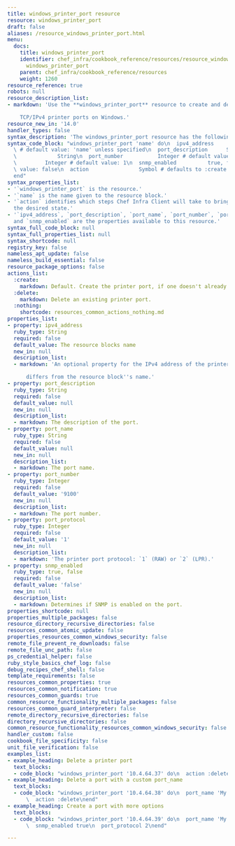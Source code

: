 ```yaml
---
title: windows_printer_port resource
resource: windows_printer_port
draft: false
aliases: /resource_windows_printer_port.html
menu:
  docs:
    title: windows_printer_port
    identifier: chef_infra/cookbook_reference/resources/resource_windows_printer_port.md
      windows_printer_port
    parent: chef_infra/cookbook_reference/resources
    weight: 1260
resource_reference: true
robots: null
resource_description_list:
- markdown: 'Use the **windows_printer_port** resource to create and delete

    TCP/IPv4 printer ports on Windows.'
resource_new_in: '14.0'
handler_types: false
syntax_description: 'The windows_printer_port resource has the following syntax:'
syntax_code_block: "windows_printer_port 'name' do\n  ipv4_address          String\
  \ # default value: 'name' unless specified\n  port_description      String\n  port_name\
  \             String\n  port_number           Integer # default value: 9100\n  port_protocol\
  \         Integer # default value: 1\n  snmp_enabled          true, false # default\
  \ value: false\n  action                Symbol # defaults to :create if not specified\n\
  end"
syntax_properties_list:
- '`windows_printer_port` is the resource.'
- '`name` is the name given to the resource block.'
- '`action` identifies which steps Chef Infra Client will take to bring the node into
  the desired state.'
- '`ipv4_address`, `port_description`, `port_name`, `port_number`, `port_protocol`,
  and `snmp_enabled` are the properties available to this resource.'
syntax_full_code_block: null
syntax_full_properties_list: null
syntax_shortcode: null
registry_key: false
nameless_apt_update: false
nameless_build_essential: false
resource_package_options: false
actions_list:
  :create:
    markdown: Default. Create the printer port, if one doesn't already exist.
  :delete:
    markdown: Delete an existing printer port.
  :nothing:
    shortcode: resources_common_actions_nothing.md
properties_list:
- property: ipv4_address
  ruby_type: String
  required: false
  default_value: The resource blocks name
  new_in: null
  description_list:
  - markdown: 'An optional property for the IPv4 address of the printer if it

      differs from the resource block''s name.'
- property: port_description
  ruby_type: String
  required: false
  default_value: null
  new_in: null
  description_list:
  - markdown: The description of the port.
- property: port_name
  ruby_type: String
  required: false
  default_value: null
  new_in: null
  description_list:
  - markdown: The port name.
- property: port_number
  ruby_type: Integer
  required: false
  default_value: '9100'
  new_in: null
  description_list:
  - markdown: The port number.
- property: port_protocol
  ruby_type: Integer
  required: false
  default_value: '1'
  new_in: null
  description_list:
  - markdown: 'The printer port protocol: `1` (RAW) or `2` (LPR).'
- property: snmp_enabled
  ruby_type: true, false
  required: false
  default_value: 'false'
  new_in: null
  description_list:
  - markdown: Determines if SNMP is enabled on the port.
properties_shortcode: null
properties_multiple_packages: false
resource_directory_recursive_directories: false
resources_common_atomic_update: false
properties_resources_common_windows_security: false
remote_file_prevent_re_downloads: false
remote_file_unc_path: false
ps_credential_helper: false
ruby_style_basics_chef_log: false
debug_recipes_chef_shell: false
template_requirements: false
resources_common_properties: true
resources_common_notification: true
resources_common_guards: true
common_resource_functionality_multiple_packages: false
resources_common_guard_interpreter: false
remote_directory_recursive_directories: false
directory_recursive_directories: false
common_resource_functionality_resources_common_windows_security: false
handler_custom: false
cookbook_file_specificity: false
unit_file_verification: false
examples_list:
- example_heading: Delete a printer port
  text_blocks:
  - code_block: "windows_printer_port '10.4.64.37' do\n  action :delete\nend"
- example_heading: Delete a port with a custom port_name
  text_blocks:
  - code_block: "windows_printer_port '10.4.64.38' do\n  port_name 'My awesome port'\n\
      \  action :delete\nend"
- example_heading: Create a port with more options
  text_blocks:
  - code_block: "windows_printer_port '10.4.64.39' do\n  port_name 'My awesome port'\n\
      \  snmp_enabled true\n  port_protocol 2\nend"

---
```

